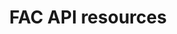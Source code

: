---
layout: resources_page.njk
title: FAC API resources
header: API resources
description: We will put some copy here saying what this page is and how to use it. We will put some copy here saying what this page is and how to use it.  We will put some copy here saying what this page is and how to use it.
collectionName: resources, api
faqLink: https://example.com
meta:
  name: FAC API resources
  description: Some content for describing this page.
---